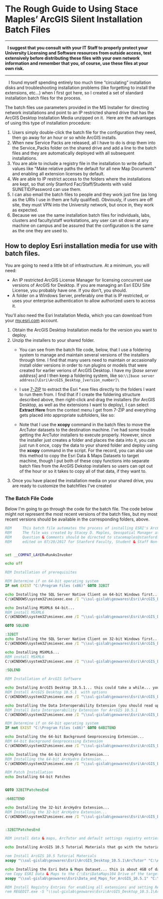 # The Rough Guide to Using Stace Maples’ ArcGIS Silent Installation Batch Files
____  
 
**I suggest that you consult with your IT Staff to properly protect your University Licensing and Software resources from outside access, test extensively before distributing these files with your own network information and remember that you, of course, use these files at your own risk.**  
____
  
I found myself spending entirely too much time “circulating” installation disks and troubleshooting installation problems (like forgetting to install the extensions, etc…) when I first got here, so I created a set of standard installation batch files for the process.  

The batch files use parameters provided in the MS Installer for directing network installations and point to an IP restricted shared drive that has the ArcGIS Desktop Installation Media unzipped on it.  Here are the advantages of using this type of installation procedure:

1. Users simply double-click the batch file for the configuration they need, then go away for an hour or so while ArcGIS installs.  
2. When new Service Packs are released, all I have to do is drop them into the Service_Packs folder on the shared drive and add a line to the batch files and they are automatically deployed with all subsequent installations. 
3. You are able to include a registry file in the installation to write default values like "Make relative paths the default for all new Map Documents" and enabling all extension licenses by default.
3. We are able to IP restrict access to the folders where the installations are kept, so that only Stanford Fac/Staff/Students with valid SUNETID/Password can use them.  
4. I can also email the batch files to people and they work just fine (as long as the URIs I use in them are fully qualified).  Obviously, if users are off site, they must VPN into the University network, but once in, they work as expected.
5. Because we use the same installation batch files for individuals, labs, clusters and faculty/staff workstations, any user can sit down at any machine on campus and be assured that the configuration is the same as the one they are used to.

## How to deploy Esri installation media for use with batch files.
You are going to need a little bit of infrastructure. At a minimum, you will need:

* An IP restricted ArcGIS License Manager for licensing concurrent use versions of ArcGIS for Desktop. If you are managing an Esri EDU Site License, you probably have one. If you don't, you should.
* A folder on a Windows Server, preferably one that is IP restricted, or uses your enterprise authentication to allow authorized users to access it.

You'll also need the Esri Installation Media, which you can download from your [my.esri.com](my.esri.com) account.

 1. Obtain the ArcGIS Desktop Installation media for the version you want to deploy.
 2. Unzip the installers to your shared folder.
     * You can see from the batch file code, below, that I use a foldering system to manage and maintain several versions of the installers through time. I find that many users need to maintain or accasionally install older versions in order to run plugins or models that were created for earlier verions of ArcGIS Desktop. I have my [_base server address_] and I then keep a foldering system, like so:```\\[base server address]\Esri\ArcGIS_Desktop_[version_number]\```
     * I use [7-ZIP](http://www.7-zip.org/) to extract the Esri *.exe files directly to the folders I want to run them from. I find that if I create the foldering structure described above, then right-click and drag the installers (for ArcGIS Desktop, as well as the extensions I want to deploy), I can select **Extract Here** from the context menu I get from 7-ZIP and everything gets placed into appropriate subfolders, like so:

     * Note that I use the **xcopy** command in the batch files to move the ArcTutor datasets to the destination machine. I've had some trouble getting the ArcTutor installers to execute properly. However, since the installer just creates a folder and places the data into it, you can just run it once, copy the data to your shared folder and deploy using the **xcopy** command in the script. For the record, you can also use this method to copy the Esri Data & Maps Datasets to target machine, though I put both of these copy functions into separate batch files from the ArcGIS Dekstop installers so users can opt out of the hour or so it takes to copy all of that data, if they want to.
 3. Once you have placed the installation media on your shared drive, you are ready to customize the batchfiles I've created

### The Batch File Code
Below I'm going to go through the code for the batch file. The code below might not represent the most recent versions of the batch files, but my most recent versions should be available in the corresponding folders, above. 

```bat  
REM 	This batch file automates the process of installing ESRI's ArcGIS Desktop 10.5.1
REM 	The file was created by Stacey D. Maples, Geospatial Manager at the Stanford Geospatial Center, Stanford University
REM		Question & Comments should be directed to stacemaples@stanford.edu
REM     edited on 07/20/2017 for Stanford Faculty, Student & Staff Non-Managed Workstation and Personal Installations


set __COMPAT_LAYER=RunAsInvoker

echo off

REM Installation of prerequisites

REM Determine if on 64-bit operating system
IF not EXIST "C:\Program Files (x86)" GOTO 32BIT

echo Installing the SQL Server Native Client on 64-bit Windows first...
C:\WINDOWS\system32\msiexec.exe /I "\\sul-gislab\geowares\Esri\ArcGIS_Desktop_10.5.1\SQLServer2012SP3NativeClient_64\sqlncli.msi" IACCEPTSQLNCLILICENSETERMS=YES /norestart /passive /qb

echo Installing MSXML6 64-bit...
REM install MSXML6
C:\WINDOWS\system32\msiexec.exe /I "\\sul-gislab\geowares\Esri\ArcGIS_Desktop_10.5.1\Desktop\SetupFiles\Support\MSXML6\64-bit\msxml6_x64.msi" /norestart /passive /qb

GOTO SQLEND

:32BIT
echo Installing the SQL Server Native Client on 32-bit Windows first...
C:\WINDOWS\system32\msiexec.exe /I "\\sul-gislab\geowares\Esri\ArcGIS_Desktop_10.5.1\SQLServer2012SP3NativeClient_32\sqlncli.msi" IACCEPTSQLNCLILICENSETERMS=YES /norestart /passive /qb

echo Installing MSXML6...
REM install MSXML6
C:\WINDOWS\system32\msiexec.exe /I "\\sul-gislab\geowares\Esri\ArcGIS_Desktop_10.5.1\Desktop\SetupFiles\Support\MSXML6\32-bit\msxml6.msi" /norestart /passive /qb

:SQLEND

REM Installation of ArcGIS Software

echo Installing ArcGIS Desktop 10.5.1... this could take a while... you should go have dinner, or something...
REM Install ArcGIS Desktop 10.5.1  with options
C:\WINDOWS\system32\msiexec.exe /I "\\sul-gislab\geowares\Esri\ArcGIS_Desktop_10.5.1\Desktop\SetupFiles\setup.msi" DESKTOP_CONFIG=TRUE ADDLOCAL=ALL ESRI_LICENSE_HOST=27004@sul-gislm.stanford.edu INSTALLDIR1=C:\Python27 SOFTWARE_CLASS=Professional SEAT_PREFERENCE=Float /norestart /passive /qb

echo Installing the Data Interoperability Extension (you should read up on this, it's pretty cool)...
REM Install Data Interoperability Extension for ArcGIS 10.5.1
C:\WINDOWS\system32\msiexec.exe /I "\\sul-gislab\geowares\Esri\ArcGIS_Desktop_10.5.1\DataInteropDesktop\SetupFiles\setup.msi" /norestart /passive /qb

REM Determine if on 64-bit operating system
IF not EXIST "C:\Program Files (x86)" GOTO 64BITEND

echo Installing the 64-bit Background Geoprocessing Extension...
REM 64-bit Background Geoprocessing Extension
C:\WINDOWS\system32\msiexec.exe /I "\\sul-gislab\geowares\Esri\ArcGIS_Desktop_10.5.1\DesktopBackgroundGP\SetupFiles\setup.msi" /norestart /passive /qb

echo Installing the 64-bit ArcHydro Extension...
REM Installing the 64-bit ArcHydro Extension...
C:\WINDOWS\system32\msiexec.exe /I "\\sul-gislab\geowares\Esri\ArcGIS_Desktop_10.5.1\ArcHydro\ArcHydroTools_x64.msi" /norestart /passive /qb

REM Patch Installation
echo Installing 64-bit Patches


GOTO 32BITPatchesEnd

:64BITEND

echo Installing the 32-bit ArcHydro Extension...
REM Installing the 32-bit ArcHydro Extension...
C:\WINDOWS\system32\msiexec.exe /I "\\sul-gislab\geowares\Esri\ArcGIS_Desktop_10.5.1\ArcHydro\ArcHydroTools.msi" /norestart /passive /qb


:32BITPatchesEnd 

REM install data & maps, ArcTutor and default settings registry entries

echo Installing ArcGIS 10.5 Tutorial Materials that go with the tutorials in the Help System...

rem Install ArcGIS 10.5 Tutorial Materials
xcopy "\\sul-gislab\geowares\Esri\ArcGIS_Desktop_10.5.1\ArcTutor" "C:\ArcTutor_10.5.1" /s /e /i

echo Installing the Esri Data & Maps Dataset... this is about 4GB of data, so it might take a while...
rem Copy ESRI Data & Maps to the C:\EsriDataMaps104 Drive of the target machine
xcopy "\\sul-gislab\geowares\Esri\Data_and_Maps_for_ArcGIS_10.5.1" "C:\EsriDataMaps105" /s /e /i

REM Install Registry Entries for enabling all extensions and setting Relative Paths as the default
rem REGEDIT.exe -S "\\sul-gislab\geowares\Esri\ArcGIS_Desktop_10.5.1\ArcGIS_10.5.1_RegistryEntries.reg" /norestart

```